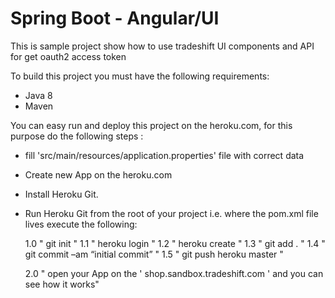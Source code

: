 # Spring Boot - Angular/UI

This is sample project show how to use tradeshift UI components and API for get oauth2 access token

To build this project you must have the following requirements:

- Java 8
- Maven

You can easy run and deploy this project on the heroku.com, for this purpose do the following steps :

- fill 'src/main/resources/application.properties' file with correct data
- Create new App on the heroku.com
- Install Heroku Git.
- Run Heroku Git from the root of your project i.e. where the pom.xml file lives execute the following:

    1.0  " git init "
    1.1  " heroku login "
    1.2  " heroku create "
    1.3  " git add . "
    1.4  " git commit –am “initial commit” "
    1.5  " git push heroku master "

    2.0  " open your App on the ' shop.sandbox.tradeshift.com ' and you can see how it works"